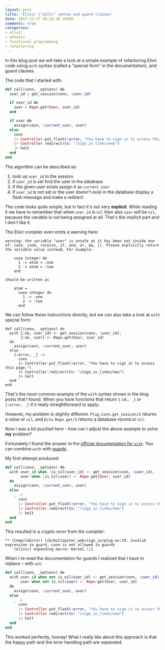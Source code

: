 ```yaml
---
layout: post
title: "Elixir \"with\" syntax and guard clauses"
date: 2017-12-27 16:32:18 +0100
comments: true
categories:
- elixir
- phoenix
- functional programming
- refactoring
---
```


In this blog post we will take a look at a simple example of refactoring Elixir
code using `with` syntax (called a "special form" in the documentation), and guard
clauses.

<!-- more -->

The code that I started with:

```elixir
def call(conn, _options) do
  user_id = get_session(conn, :user_id)

  if user_id do
    user = Repo.get(User, user_id)
  end

  if user do
    assign(conn, :current_user, user)
  else
    conn
    |> Controller.put_flash(:error, "You have to sign in to access this page.")
    |> Controller.redirect(to: "/sign_in_links/new")
    |> halt
  end
end
```

The algorithm can be described as:

1. look up `user_id` in the session
2. if `user_id` is set find the user in the database
3. if the given user exists assign it as `current_user`
4. if `user_id` is not set or the user doesn't exist in the database display a
flash message and make a redirect

The code looks quite simple, but in fact it's not very **explicit**. While reading it
we have to remember that when `user_id` is `nil` then also `user` will be `nil`,
because the variable is not being assigned at all. That's the implicit part and
I don't like it.

The Elixir compiler even emits a warning here:

```
warning: the variable "user" is unsafe as it has been set inside one of: case, cond, receive, if, and, or, &&, ||. Please explicitly return the variable value instead. For example:

    case integer do
      1 -> atom = :one
      2 -> atom = :two
    end

should be written as

    atom =
      case integer do
        1 -> :one
        2 -> :two
      end
```

We can follow these instructions directly, but we can also take a look at
`with` special form:

```
def call(conn, _options) do
  with {:ok, user_id} <- get_session(conn, :user_id),
       {:ok, user} <- Repo.get(User, user_id)
  do
    assign(conn, :current_user, user)
  else
    {:error, _} ->
      conn
      |> Controller.put_flash(:error, "You have to sign in to access this page.")
      |> Controller.redirect(to: "/sign_in_links/new")
      |> halt
  end
end
```

That's the most common example of the `with` syntax shown in the blog posts that
I found. When you have functions that return `{:ok, _}` or `{:error, _}` it's
really straightforward to apply.

However, my problem is slightly different. `Plug.Conn.get_session/2` returns
a value or `nil`, and `Ecto.Repo.get/3` returns a database record or `nil`.

Now I was a bit puzzled here - how can I adjust the above example to solve **my**
problem?

Fortunately I found the answer in the
[official documentation for `with`](https://hexdocs.pm/elixir/Kernel.SpecialForms.html#with/1).
You can combine `with` with [guards](https://hexdocs.pm/elixir/guards.html).

My first attempt produced:

```elixir
def call(conn, _options) do
  with user_id when !is_nil(user_id) <- get_session(conn, :user_id),
       user when !is_nil(user) <- Repo.get(User, user_id)
  do
    assign(conn, :current_user, user)
  else
    _ ->
      conn
      |> Controller.put_flash(:error, "You have to sign in to access this page.")
      |> Controller.redirect(to: "/sign_in_links/new")
      |> halt
  end
end
```

This resulted in a cryptic error from the compiler:

```
** (CompileError) lib/multipster_web/sign_in/plug.ex:29: invalid expression in guard, case is not allowed in guards
    (elixir) expanding macro: Kernel.!/1
```

When I re-read the documentation for guards I realized that I have to replace
`!` with `not`:

```elixir
def call(conn, _options) do
  with user_id when not is_nil(user_id) <- get_session(conn, :user_id),
       user when not is_nil(user) <- Repo.get(User, user_id)
  do
    assign(conn, :current_user, user)
  else
    _ ->
      conn
      |> Controller.put_flash(:error, "You have to sign in to access this page.")
      |> Controller.redirect(to: "/sign_in_links/new")
      |> halt
  end
end
```

This worked perfectly, hooray! What I really like about this approach is that
the happy path and the error handling path are separated.
